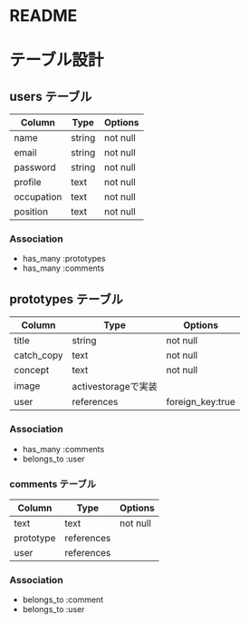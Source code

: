 # README
	
# テーブル設計

## users テーブル

| Column     | Type     | Options     |
|------------|----------|-------------|
| name       | string   | not null    |
| email      | string   | not null    |
| password   | string   | not null    |
| profile    | text     | not null    |
| occupation | text     | not null    |
| position   | text     | not null    |

### Association

- has_many :prototypes
- has_many :comments

## prototypes テーブル

| Column     | Type      | Options          |
|------------|-----------|------------------|
| title      | string    | not null         |
| catch_copy | text      | not null         |
| concept    | text      | not null         |
| image      | activestorageで実装           |
| user       | references| foreign_key:true |


### Association

- has_many :comments
- belongs_to :user


### comments テーブル

| Column     | Type      | Options     |
|------------|-----------|-------------|
| text       | text      | not null    |
| prototype  | references|             |
| user       | references|             |

### Association

- belongs_to :comment
- belongs_to :user